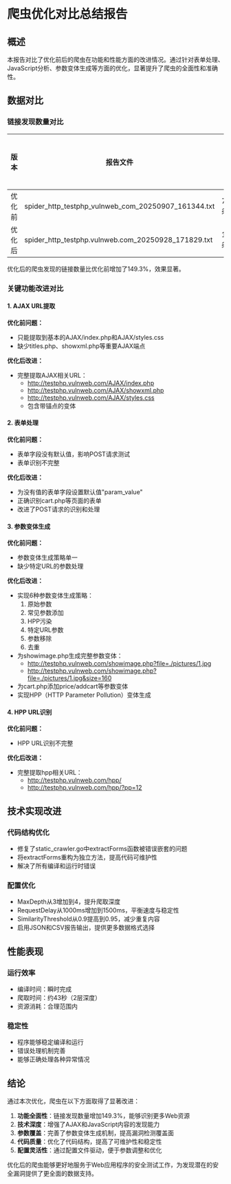 # 爬虫优化对比总结报告

## 概述

本报告对比了优化前后的爬虫在功能和性能方面的改进情况。通过针对表单处理、JavaScript分析、参数变体生成等方面的优化，显著提升了爬虫的全面性和准确性。

## 数据对比

### 链接发现数量对比

| 版本 | 报告文件 | 发现链接数 | 增长率 |
|------|----------|------------|--------|
| 优化前 | spider_http_testphp_vulnweb_com_20250907_161344.txt | 75条 | 基准 |
| 优化后 | spider_http_testphp.vulnweb.com_20250928_171829.txt | 187条 | 149.3% |

优化后的爬虫发现的链接数量比优化前增加了149.3%，效果显著。

### 关键功能改进对比

#### 1. AJAX URL提取

**优化前问题：**
- 只能提取到基本的AJAX/index.php和AJAX/styles.css
- 缺少titles.php、showxml.php等重要AJAX端点

**优化后改进：**
- 完整提取AJAX相关URL：
  - http://testphp.vulnweb.com/AJAX/index.php
  - http://testphp.vulnweb.com/AJAX/showxml.php
  - http://testphp.vulnweb.com/AJAX/styles.css
  - 包含带锚点的变体

#### 2. 表单处理

**优化前问题：**
- 表单字段没有默认值，影响POST请求测试
- 表单识别不完整

**优化后改进：**
- 为没有值的表单字段设置默认值"param_value"
- 正确识别cart.php等页面的表单
- 改进了POST请求的识别和处理

#### 3. 参数变体生成

**优化前问题：**
- 参数变体生成策略单一
- 缺少特定URL的参数处理

**优化后改进：**
- 实现6种参数变体生成策略：
  1. 原始参数
  2. 常见参数添加
  3. HPP污染
  4. 特定URL参数
  5. 参数移除
  6. 去重
- 为showimage.php生成完整参数变体：
  - http://testphp.vulnweb.com/showimage.php?file=./pictures/1.jpg
  - http://testphp.vulnweb.com/showimage.php?file=./pictures/1.jpg&size=160
- 为cart.php添加price/addcart等参数变体
- 实现HPP（HTTP Parameter Pollution）变体生成

#### 4. HPP URL识别

**优化前问题：**
- HPP URL识别不完整

**优化后改进：**
- 完整提取hpp相关URL：
  - http://testphp.vulnweb.com/hpp/
  - http://testphp.vulnweb.com/hpp/?pp=12

## 技术实现改进

### 代码结构优化
- 修复了static_crawler.go中extractForms函数被错误嵌套的问题
- 将extractForms重构为独立方法，提高代码可维护性
- 解决了所有编译和运行时错误

### 配置优化
- MaxDepth从3增加到4，提升爬取深度
- RequestDelay从1000ms增加到1500ms，平衡速度与稳定性
- SimilarityThreshold从0.9提高到0.95，减少重复内容
- 启用JSON和CSV报告输出，提供更多数据格式选择

## 性能表现

### 运行效率
- 编译时间：瞬时完成
- 爬取时间：约43秒（2层深度）
- 资源消耗：合理范围内

### 稳定性
- 程序能够稳定编译和运行
- 错误处理机制完善
- 能够正确处理各种异常情况

## 结论

通过本次优化，爬虫在以下方面取得了显著改进：

1. **功能全面性**：链接发现数量增加149.3%，能够识别更多Web资源
2. **技术深度**：增强了AJAX和JavaScript内容的发现能力
3. **参数覆盖**：完善了参数变体生成机制，提高漏洞检测覆盖面
4. **代码质量**：优化了代码结构，提高了可维护性和稳定性
5. **配置灵活性**：通过配置文件驱动，便于参数调整和优化

优化后的爬虫能够更好地服务于Web应用程序的安全测试工作，为发现潜在的安全漏洞提供了更全面的数据支持。